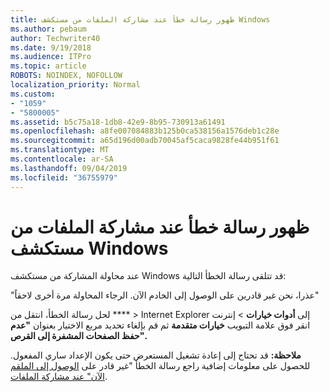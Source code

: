 ```yaml
---
title: ظهور رسالة خطأ عند مشاركة الملفات من مستكشف Windows
ms.author: pebaum
author: Techwriter40
ms.date: 9/19/2018
ms.audience: ITPro
ms.topic: article
ROBOTS: NOINDEX, NOFOLLOW
localization_priority: Normal
ms.custom:
- "1059"
- "5800005"
ms.assetid: b5c75a18-1db8-42e9-8b95-730913a61491
ms.openlocfilehash: a8fe007084883b125b0ca538156a1576deb1c28e
ms.sourcegitcommit: a65d196d00adb70045af5caca9828fe44b951f61
ms.translationtype: MT
ms.contentlocale: ar-SA
ms.lasthandoff: 09/04/2019
ms.locfileid: "36755979"
---
```

# <a name="error-message-when-sharing-files-from-windows-explorer"></a>ظهور رسالة خطأ عند مشاركة الملفات من مستكشف Windows

عند محاولة المشاركة من مستكشف Windows قد تتلقى رسالة الخطأ التالية:
  
"عذرا، نحن غير قادرين على الوصول إلى الخادم الآن. الرجاء المحاولة مرة أخرى لاحقاً"
  
لحل رسالة الخطأ، انتقل من **** \> Internet Explorer إلى **أدوات خيارات** \> إنترنت انقر فوق علامة التبويب **خيارات متقدمة** ثم قم بإلغاء تحديد مربع الاختيار بعنوان **"عدم حفظ الصفحات المشفرة إلى القرص".**
  
 **ملاحظة:** قد تحتاج إلى إعادة تشغيل المستعرض حتى يكون الإعداد ساري المفعول. للحصول على معلومات إضافية راجع رسالة الخطأ "غير قادر على [الوصول إلى الملقم الآن" عند مشاركة الملفات](https://go.microsoft.com/fwlink/?linkid=2022914).
  